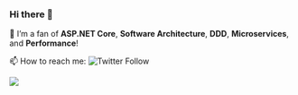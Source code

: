 ### Hi there 👋

💙 I’m a fan of **ASP.NET Core**, **Software Architecture**, **DDD**, **Microservices**, and **Performance**!

📫 How to reach me: ![Twitter Follow](https://img.shields.io/twitter/follow/mjebrahimi72.svg?style=social)

![](https://github-readme-stats.vercel.app/api?username=mjebrahimi&show_icons=true&count_private=true&include_all_commits=true)
